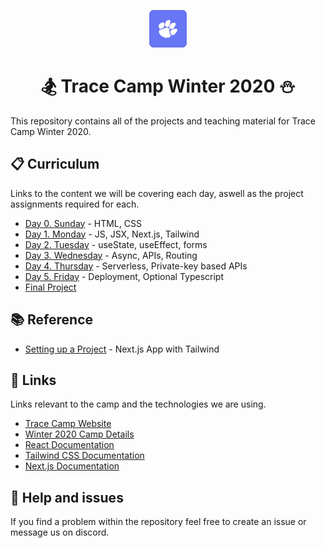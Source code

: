 <p align="center">
  <a href="https://tracecamp.com">
    <img alt="Tracecamp" src="./logo.svg" width="60" />
  </a>
</p>
<h1 align="center">
  🏂 Trace Camp Winter 2020 ⛄
</h1>

This repository contains all of the projects and teaching material for Trace Camp Winter 2020.

## 📋 Curriculum

Links to the content we will be covering each day, aswell as the project assignments required for each.

- [Day 0. Sunday](./curriculum/day-0) - HTML, CSS
- [Day 1. Monday](./curriculum/day-1) - JS, JSX, Next.js, Tailwind
- [Day 2. Tuesday](./curriculum/day-2) - useState, useEffect, forms
- [Day 3. Wednesday](./curriculum/day-3) - Async, APIs, Routing
- [Day 4. Thursday](./curriculum/day-4) - Serverless, Private-key based APIs
- [Day 5. Friday](./curriculum/day-5) - Deployment, Optional Typescript
- [Final Project](./curriculum/final-project)

## 📚 Reference

- [Setting up a Project](./reference/setting_up_a_project.md) - Next.js App with Tailwind

## 🔗 Links

Links relevant to the camp and the technologies we are using.

- [Trace Camp Website](https://tracecamp.com/)
- [Winter 2020 Camp Details](https://www.notion.so/Details-of-Trace-Camp-Winter-2020-1fb942fefba842308d36a70046ee33fb)
- [React Documentation](https://reactjs.org/docs/introducing-jsx.html)
- [Tailwind CSS Documentation](https://tailwindcss.com/docs)
- [Next.js Documentation](https://nextjs.org/docs/getting-started)

## 🧯 Help and issues

If you find a problem within the repository feel free to create an issue or message us on discord.
